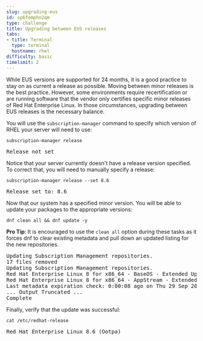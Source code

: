 ```yaml
---
slug: upgrading-eus
id: sp6femphn2qm
type: challenge
title: Upgrading between EUS releases
tabs:
- title: Terminal
  type: terminal
  hostname: rhel
difficulty: basic
timelimit: 2
---
```

While EUS versions are supported for 24 months, it is a good practice to stay on as current a release as possible. Moving between minor releases is the best practice. However, some environments require recertification or are running software that the vendor only certifies specific minor releases of Red Hat Enterprise Linux. In those circumstances, upgrading between EUS releases is the necessary balance.

You will use the `subscription-manager` command to specify which version of RHEL your server will need to use:

```
subscription-manager release
```

<pre class=file>
Release not set
</pre>

Notice that your server currently doesn't have a release version specified. To correct that, you will need to manually specify a release:

```
subscription-manager release --set 8.6
```

<pre class=file>
Release set to: 8.6
</pre>

Now that our system has a specified minor version. You will be able to update your packages to the appropriate versions:

```
dnf clean all && dnf update -y
```

**Pro Tip**: It is encouraged to use the `clean all` option during these tasks as it forces dnf to clear existing metadata and pull down an updated listing for the new repositories.

<pre class=file>
Updating Subscription Management repositories.
17 files removed
Updating Subscription Management repositories.
Red Hat Enterprise Linux 8 for x86_64 - BaseOS - Extended Update Support (RPMs)                                                                                                     61 MB/s |  52 MB     00:00
Red Hat Enterprise Linux 8 for x86_64 - AppStream - Extended Update Support (RPMs)                                                                                                  72 MB/s |  47 MB     00:00
Last metadata expiration check: 0:00:08 ago on Thu 29 Sep 2022 09:56:46 PM UTC.
... Output Truncated ...
Complete
</pre>

Finally, verify that the update was successful:

```
cat /etc/redhat-release
```

<pre class=file>
Red Hat Enterprise Linux 8.6 (Ootpa)
</pre>
